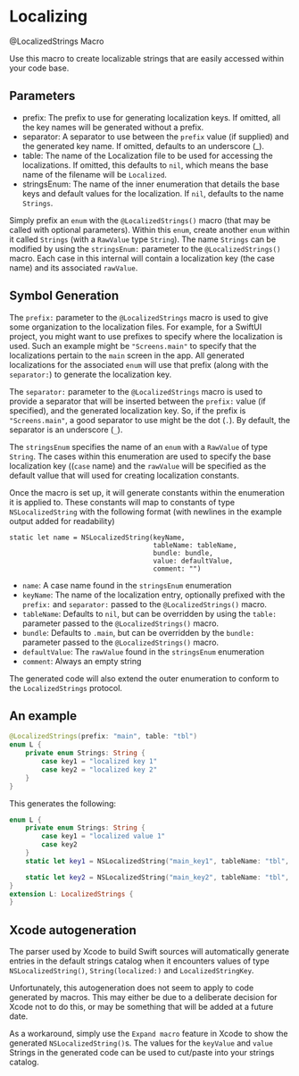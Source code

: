# Localizing
@LocalizedStrings Macro

Use this macro to create localizable strings that are easily accessed within
your code base.

## Parameters
- prefix: The prefix to use for generating localization keys. If omitted, all the key names
will be generated without a prefix.
- separator: A separator to use between the `prefix` value (if supplied) and the
generated key name. If omitted, defaults to an underscore (_).
- table: The name of the Localization file to be used for accessing the localizations. If omitted,
this defaults to `nil`, which means the base name of the filename will be `Localized`.
- stringsEnum: The name of the inner enumeration that details the base keys and default values
for the localization. If `nil`, defaults to the name `Strings`.

Simply prefix an `enum` with the `@LocalizedStrings()` macro (that may be
called with optional parameters). Within this `enum`, create another  `enum` within it called `Strings`
(with a `RawValue` type `String`). The name `Strings` can be modified by
using the `stringsEnum:` parameter to the `@LocalizedStrings()` macro.
Each case in this internal will contain a localization key (the case name) and its associated `rawValue`.

## Symbol Generation

The `prefix:` parameter to the `@LocalizedStrings` macro is used to give some organization
to the localization files. For example, for a SwiftUI project, you might want to use prefixes to specify
where the localization is used. Such an example might be `"Screens.main"` to specify that the
localizations pertain to the `main` screen in the app. All generated localizations for the associated
`enum` will use that prefix (along with the `separator:`) to generate the localization key.

The `separator:` parameter to the `@LocalizedStrings` macro is used to provide a separator
that will be inserted between the `prefix:` value (if specified), and the generated localization key.
So, if the prefix is `"Screens.main"`, a good separator to use might be the dot (`.`). By default,
the separator is an underscore (`_`).

The `stringsEnum` specifies the name of an `enum` with a `RawValue` of type `String`. The cases
within this enumeration are used to specify the base localization key ((`case` name) and the `rawValue`
will be specified as the  default vallue that will used for creating localization constants.

Once the macro is set up, it will generate constants within the enumeration it is applied
to. These constants will map to constants of type `NSLocalizedString` with the following format
(with newlines in the example output added for readability)

```
static let name = NSLocalizedString(keyName,
                                    tableName: tableName,
                                    bundle: bundle,
                                    value: defaultValue,
                                    comment: "")
```

- `name`: A case name found in the `stringsEnum` enumeration
- `keyName`: The name of the localization entry, optionally prefixed with the `prefix:`
and `separator:` passed to the `@LocalizedStrings()` macro.
- `tableName`: Defaults to `nil`, but can be overridden by using the `table:` parameter
passed to the `@LocalizedStrings()` macro.
- `bundle`: Defaults to `.main`, but can be overridden by the `bundle:` parameter
passed to the `@LocalizedStrings()` macro.
- `defaultValue`: The `rawValue` found in the `stringsEnum` enumeration
- `comment`: Always an empty string

The generated code will also extend the outer enumeration to conform to the
`LocalizedStrings` protocol.

## An example

```swift
@LocalizedStrings(prefix: "main", table: "tbl")
enum L {
    private enum Strings: String {
        case key1 = "localized key 1"
        case key2 = "localized key 2"
    }
}
```
This generates the following:
```swift
enum L {
    private enum Strings: String {
        case key1 = "localized value 1"
        case key2
    }
    static let key1 = NSLocalizedString("main_key1", tableName: "tbl", bundle: .main, value: "Localized value 1", comment: "")

    static let key2 = NSLocalizedString("main_key2", tableName: "tbl", bundle: .main, value: "key2", comment: "")
}
extension L: LocalizedStrings {
}
```

## Xcode autogeneration

The parser used by Xcode to build Swift sources will automatically generate entries in the default
strings catalog when it encounters values of type `NSLocalizedString()`, `String(localized:)`
and `LocalizedStringKey`.

Unfortunately, this autogeneration does not seem to apply to code generated by macros. This may either
be due to a deliberate decision for Xcode not to do this, or may be something that will be added at a
future date.

As a workaround, simply use the `Expand macro` feature in Xcode to show the generated 
`NSLocalizedString()`s. The values for the `keyValue` and `value` Strings in the
generated code can be used to cut/paste into your strings catalog.
